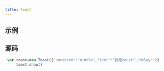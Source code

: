```yaml
---
title: toast
---
```

## 示例
<toast-demo></toast-demo>
## 源码
```javascript
 var toast=new Toast({"position":"middle","text":"我是toast","delay":2})
     toast.show()
```